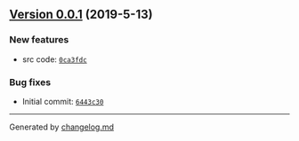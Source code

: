 ## [Version 0.0.1](https://github.com/animify/useCopy/releases/tag/v0.0.1) (2019-5-13)

### New features

- src code: [`0ca3fdc`](https://github.com/animify/useCopy/commit/0ca3fdc)

### Bug fixes

- Initial commit: [`6443c30`](https://github.com/animify/useCopy/commit/6443c30)

---

Generated by [changelog.md](https://github.com/egoist/changelog.md)
